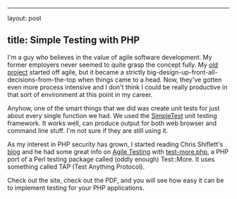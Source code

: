 <hr />

<p>layout: post</p>

<h2>title: Simple Testing with PHP</h2>

<p>I'm a guy who believes in the value of agile software development.  My former employers never seemed to quite grasp the concept fully.  My <a href="http://www.sexsearch.com">old project</a> started off agile, but it became a strictly big-design-up-front-all-decisions-from-the-top when things came to a head.  Now, they've gotten even more process intensive and I don't think I could be really productive in that sort of environment at this point in my career.</p>

<p>Anyhow, one of the smart things that we did was create unit tests for just about every single function we had.  We used the <a href="http://www.lastcraft.com/simple_test.php">SimpleTest</a> unit testing framework.  It works well, can produce output for both web browser and command line stuff.  I'm not sure if they are still using it.</p>

<p>As my interest in PHP security has grown, I started reading Chris Shiflett's <a href="http://shiflett.org">blog</a> and he had some great info on <a href="http://brainbulb.com/agile-php-testing.pdf">Agile Testing</a> with <a href="http://shiflett.org/code/test-more.php">test-more.php</a>, a PHP port of a Perl testing package called (oddly enough) Test::More.  It uses something called TAP (Test Anything Protocol).</p>

<p>Check out the site, check out the PDF, and you will see how easy it can be to implement testing for your PHP applications.</p>
